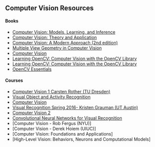 ## Computer Vision Resources

#### Books

* [Computer Vision: Models, Learning, and Inference](http://www.computervisionmodels.com/)
* [Computer Vision: Theory and Application](http://szeliski.org/Book/)
* [Computer Vision: A Modern Approach (2nd edition)](https://www.amazon.com/Computer-Vision-Modern-Approach-2nd/dp/013608592X/ref=dp_ob_title_bk)
* [Multiple View Geometry in Computer Vision](https://www.robots.ox.ac.uk/~vgg/hzbook/)
* [Computer Vision ](https://www.amazon.com/Computer-Vision-Linda-G-Shapiro/dp/0130307963)
* [Learning OpenCV: Computer Vision with the OpenCV Library](https://www.amazon.com/Learning-OpenCV-Computer-Vision-Library/dp/0596516134)
* [Learning OpenCV: Computer Vision with the OpenCV Library](https://www.pyimagesearch.com/practical-python-opencv/)
* [OpenCV Essentials](https://www.amazon.com/OpenCV-Essentials-Oscar-Deniz-Suarez/dp/1783984244/ref=sr_1_1?s=books&ie=UTF8&qid=1424594237&sr=1-1&keywords=opencv+essentials#)

#### Courses

* [Computer Vision 1 Carsten Rother (TU Dresden)](https://www.cvlab-dresden.de/)
* [Visual Object and Activity Recognition](https://sites.google.com/site/ucbcs29443/)
* [Computer Vision](https://courses.cs.washington.edu/courses/cse455/12wi/)
* [Visual Recognition Spring 2016- Kristen Grauman (UT Austin)](http://vision.cs.utexas.edu/381V-spring2016/)
* [Computer Vision 2](https://www.cvlab-dresden.de/)
* [Convolutional Neural Networks for Visual Recognition](http://vision.stanford.edu/teaching/cs231n/)
* [Computer Vision - Rob Fergus (NYU)]
* [Computer Vision - Derek Hoiem (UIUC)]
* [Computer Vision: Foundations and Applications]
* [High-Level Vision: Behaviors, Neurons and Computational Models]